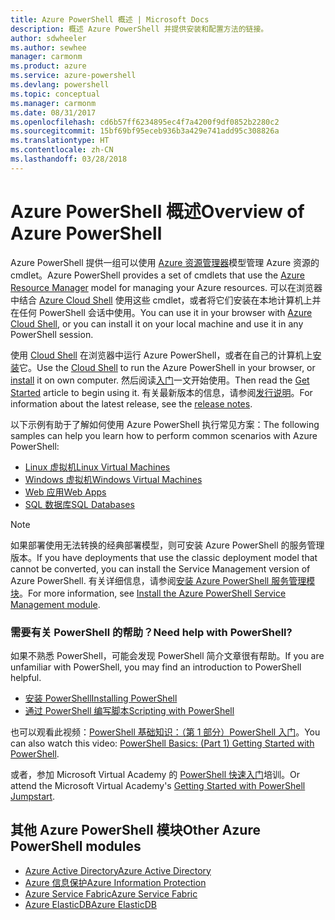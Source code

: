 ```yaml
---
title: Azure PowerShell 概述 | Microsoft Docs
description: 概述 Azure PowerShell 并提供安装和配置方法的链接。
author: sdwheeler
ms.author: sewhee
manager: carmonm
ms.product: azure
ms.service: azure-powershell
ms.devlang: powershell
ms.topic: conceptual
ms.manager: carmonm
ms.date: 08/31/2017
ms.openlocfilehash: cd6b57ff6234895ec4f7a4200f9df0852b2280c2
ms.sourcegitcommit: 15bf69bf95eceb936b3a429e741add95c308826a
ms.translationtype: HT
ms.contentlocale: zh-CN
ms.lasthandoff: 03/28/2018
---
```

# <a name="overview-of-azure-powershell"></a><span data-ttu-id="0f0dc-103">Azure PowerShell 概述</span><span class="sxs-lookup"><span data-stu-id="0f0dc-103">Overview of Azure PowerShell</span></span>

<span data-ttu-id="0f0dc-104">Azure PowerShell 提供一组可以使用 [Azure 资源管理器](/azure/azure-resource-manager/resource-group-overview)模型管理 Azure 资源的 cmdlet。</span><span class="sxs-lookup"><span data-stu-id="0f0dc-104">Azure PowerShell provides a set of cmdlets that use the [Azure Resource Manager](/azure/azure-resource-manager/resource-group-overview) model for managing your Azure resources.</span></span> <span data-ttu-id="0f0dc-105">可以在浏览器中结合 [Azure Cloud Shell](/azure/cloud-shell/overview) 使用这些 cmdlet，或者将它们安装在本地计算机上并在任何 PowerShell 会话中使用。</span><span class="sxs-lookup"><span data-stu-id="0f0dc-105">You can use it in your browser with [Azure Cloud Shell](/azure/cloud-shell/overview), or you can install it on your local machine and use it in any PowerShell session.</span></span>

<span data-ttu-id="0f0dc-106">使用 [Cloud Shell](/azure/cloud-shell/overview) 在浏览器中运行 Azure PowerShell，或者在自己的计算机上[安装](install-azurerm-ps.md)它。</span><span class="sxs-lookup"><span data-stu-id="0f0dc-106">Use the [Cloud Shell](/azure/cloud-shell/overview) to run the Azure PowerShell in your browser, or [install](install-azurerm-ps.md) it on own computer.</span></span> <span data-ttu-id="0f0dc-107">然后阅读[入门](get-started-azureps.md)一文开始使用。</span><span class="sxs-lookup"><span data-stu-id="0f0dc-107">Then read the [Get Started](get-started-azureps.md) article to begin using it.</span></span> <span data-ttu-id="0f0dc-108">有关最新版本的信息，请参阅[发行说明](release-notes-azureps.md)。</span><span class="sxs-lookup"><span data-stu-id="0f0dc-108">For information about the latest release, see the [release notes](release-notes-azureps.md).</span></span>

<span data-ttu-id="0f0dc-109">以下示例有助于了解如何使用 Azure PowerShell 执行常见方案：</span><span class="sxs-lookup"><span data-stu-id="0f0dc-109">The following samples can help you learn how to perform common scenarios with Azure PowerShell:</span></span>

* [<span data-ttu-id="0f0dc-110">Linux 虚拟机</span><span class="sxs-lookup"><span data-stu-id="0f0dc-110">Linux Virtual Machines</span></span>](/azure/virtual-machines/virtual-machines-linux-powershell-samples?toc=/powershell/azure/toc.json)
* [<span data-ttu-id="0f0dc-111">Windows 虚拟机</span><span class="sxs-lookup"><span data-stu-id="0f0dc-111">Windows Virtual Machines</span></span>](/azure/virtual-machines/virtual-machines-windows-powershell-samples?toc=/powershell/azure/toc.json)
* [<span data-ttu-id="0f0dc-112">Web 应用</span><span class="sxs-lookup"><span data-stu-id="0f0dc-112">Web Apps</span></span>](/azure/app-service-web/app-service-powershell-samples?toc=/powershell/azure/toc.json)
* [<span data-ttu-id="0f0dc-113">SQL 数据库</span><span class="sxs-lookup"><span data-stu-id="0f0dc-113">SQL Databases</span></span>](/azure/sql-database/sql-database-powershell-samples?toc=/powershell/azure/toc.json)

> [!NOTE]
> <span data-ttu-id="0f0dc-114">如果部署使用无法转换的经典部署模型，则可安装 Azure PowerShell 的服务管理版本。</span><span class="sxs-lookup"><span data-stu-id="0f0dc-114">If you have deployments that use the classic deployment model that cannot be converted, you can install the Service Management version of Azure PowerShell.</span></span> <span data-ttu-id="0f0dc-115">有关详细信息，请参阅[安装 Azure PowerShell 服务管理模块](/powershell/azure/servicemanagement/install-azure-ps)。</span><span class="sxs-lookup"><span data-stu-id="0f0dc-115">For more information, see [Install the Azure PowerShell Service Management module](/powershell/azure/servicemanagement/install-azure-ps).</span></span>


### <a name="need-help-with-powershell"></a><span data-ttu-id="0f0dc-116">需要有关 PowerShell 的帮助？</span><span class="sxs-lookup"><span data-stu-id="0f0dc-116">Need help with PowerShell?</span></span>

<span data-ttu-id="0f0dc-117">如果不熟悉 PowerShell，可能会发现 PowerShell 简介文章很有帮助。</span><span class="sxs-lookup"><span data-stu-id="0f0dc-117">If you are unfamiliar with PowerShell, you may find an introduction to PowerShell helpful.</span></span>

* [<span data-ttu-id="0f0dc-118">安装 PowerShell</span><span class="sxs-lookup"><span data-stu-id="0f0dc-118">Installing PowerShell</span></span>](/powershell/scripting/installing-windows-powershell)
* [<span data-ttu-id="0f0dc-119">通过 PowerShell 编写脚本</span><span class="sxs-lookup"><span data-stu-id="0f0dc-119">Scripting with PowerShell</span></span>](/powershell/scripting/scripting-with-windows-powershell)

<span data-ttu-id="0f0dc-120">也可以观看此视频：[PowerShell 基础知识：（第 1 部分）PowerShell 入门](https://channel9.msdn.com/Blogs/Taste-of-Premier/PowerShellBasicsPart1)。</span><span class="sxs-lookup"><span data-stu-id="0f0dc-120">You can also watch this video: [PowerShell Basics: (Part 1) Getting Started with PowerShell](https://channel9.msdn.com/Blogs/Taste-of-Premier/PowerShellBasicsPart1).</span></span>

<span data-ttu-id="0f0dc-121">或者，参加 Microsoft Virtual Academy 的 [PowerShell 快速入门](https://mva.microsoft.com/liveevents/powershell-jumpstart)培训。</span><span class="sxs-lookup"><span data-stu-id="0f0dc-121">Or attend the Microsoft Virtual Academy's [Getting Started with PowerShell Jumpstart](https://mva.microsoft.com/liveevents/powershell-jumpstart).</span></span>

## <a name="other-azure-powershell-modules"></a><span data-ttu-id="0f0dc-122">其他 Azure PowerShell 模块</span><span class="sxs-lookup"><span data-stu-id="0f0dc-122">Other Azure PowerShell modules</span></span>

* [<span data-ttu-id="0f0dc-123">Azure Active Directory</span><span class="sxs-lookup"><span data-stu-id="0f0dc-123">Azure Active Directory</span></span>](/powershell/azure/active-directory/)
* [<span data-ttu-id="0f0dc-124">Azure 信息保护</span><span class="sxs-lookup"><span data-stu-id="0f0dc-124">Azure Information Protection</span></span>](/powershell/azure/aip/)
* [<span data-ttu-id="0f0dc-125">Azure Service Fabric</span><span class="sxs-lookup"><span data-stu-id="0f0dc-125">Azure Service Fabric</span></span>](/powershell/azure/service-fabric/)
* [<span data-ttu-id="0f0dc-126">Azure ElasticDB</span><span class="sxs-lookup"><span data-stu-id="0f0dc-126">Azure ElasticDB</span></span>](/powershell/azure/elasticdbjobs/)
